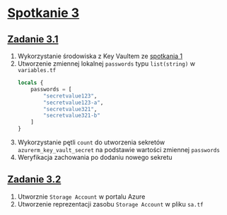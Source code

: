 # [Spotkanie 3](https://github.com/cloudstateu/kurs-iac-terraform/blob/master/Zjazd3/zadania.md)


## [Zadanie 3.1](./zadanie1)

1. Wykorzystanie środowiska z Key Vaultem ze [spotkania 1](../spotkanie1/zadanie2/)
2. Utworzenie zmiennej lokalnej `passwords` typu `list(string)` w `variables.tf`
    ```tf
    locals {
        passwords = [
            "secretvalue123",
            "secretvalue123-a",
            "secretvalue321",
            "secretvalue321-b"
        ]
    }
    ```
3. Wykorzystanie pętli `count` do utworzenia sekretów `azurerm_key_vault_secret` na podstawie wartości zmiennej `passwords`
4. Weryfikacja zachowania po dodaniu nowego sekretu


## [Zadanie 3.2](./zadanie2)

1. Utworznie `Storage Account` w portalu Azure
2. Utworzenie reprezentacji zasobu `Storage Account` w pliku `sa.tf`